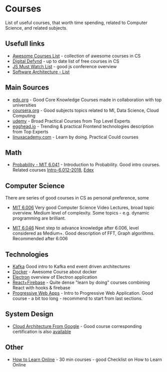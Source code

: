 # Courses
List of useful courses, that worth time spending, related to Computer Science,
and related subjects.

## Usefull links
* [Awesome Courses List](https://github.com/prakhar1989/awesome-courses) - collection of awesome courses in CS
* [Digital Defynd](https://digitaldefynd.com/) - up to date list of free courses in CS
* [JS Must Watch List](https://github.com/bolshchikov/js-must-watch) - good js conference overview
* [Software Architecture - List](https://medium.com/javarevisited/top-5-courses-to-learn-software-architecture-in-2020-best-of-lot-5d34ebc52e9)

## Main Sources
* [edx.org](https://www.edx.org/) - Good Core Knowledge Courses made in collaboration with top universities
* [coursera.org](https://www.coursera.org/) - Good subjects topics related to MI, Data Science, Cloud Computing
* [udemy](https://www.udemy.com/) - Broad Practical Courses from Top Level Experts
* [egghead.io](https://egghead.io/) - Trending & practical Frontend technologies description from Top Experts
* [linuxacademy.com](https://linuxacademy.com/) - Learn by doing. Practical Could courses


## Math
* [Probability - MIT 6.041](https://ocw.mit.edu/courses/electrical-engineering-and-computer-science/6-041-probabilistic-systems-analysis-and-applied-probability-fall-2010/) - Introduction to Probability. Good intro courses. Related courses [Intro-6.012-2018](https://ocw.mit.edu/resources/res-6-012-introduction-to-probability-spring-2018/), [Edex](https://www.edx.org/course/probability-the-science-of-uncertainty-and-data)


## Computer Science
There are series of good courses in CS as personal preference, some

* [MIT 6.006](https://ocw.mit.edu/courses/electrical-engineering-and-computer-science/6-006-introduction-to-algorithms-fall-2011/lecture-videos/)
Very good Computer Science Video Lectures, broad topic overview. Medium level of complexity. Some topics - e.g. dynamic programming are brilliant.

* [MIT 6.046](https://ocw.mit.edu/courses/electrical-engineering-and-computer-science/6-046j-design-and-analysis-of-algorithms-spring-2015/lecture-videos/)
Next step to advance knowledge after 6.006, level considered as Medium+. Good description of FFT, Graph algorithms. Recommended after 6.006

## Technologies
* [Kafka](https://www.udemy.com/course/apache-kafka/)
Good intro to Kafka end event driven architectures
* [Docker](https://www.udemy.com/course/docker-mastery/) - Awesome Course about docker
* [Electron](https://www.udemy.com/course/master-electron/) overview of Electron application
* [React+Firebase](https://www.udemy.com/course/awesome-apps-with-react-hooks-and-firebase/) - Quite dense "learn by doing" courses combining React with hooks & firebase
* [Progressive Web Apps](https://www.udemy.com/course/progressive-web-app-pwa-the-complete-guide/) - Intro to Progressive Web Application. Good course - a bit too long - recommend to start from last sections.

## System Design
* [Cloud Architecture From Google](https://www.coursera.org/learn/gcp-fundamentals/home/welcome) - Good course corresponding certification is also [available](https://www.credential.net/3e4eb8e0-25d2-43d8-bc92-bd37129b1c9a?key=595a768bf58974a92c4462a33bfcffcb424f0f92d672bc5f8d66bf66d0e00bc9)



## Other
* [How to Learn Online](https://courses.edx.org/courses/course-v1:edX+edx201+1T2020/course/) - 30 min courses - good Checklist on How to Learn Online
